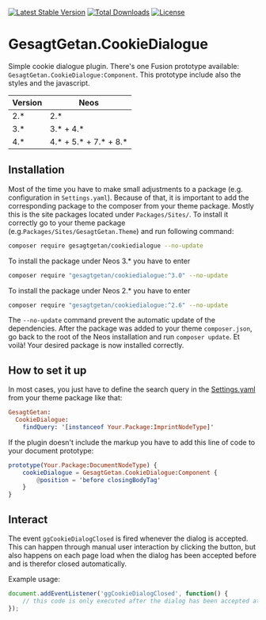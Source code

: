 [![Latest Stable Version](https://poser.pugx.org/gesagtgetan/cookiedialogue/v/stable)](https://packagist.org/packages/gesagtgetan/cookiedialogue)
[![Total Downloads](https://poser.pugx.org/gesagtgetan/cookiedialogue/downloads)](https://packagist.org/packages/gesagtgetan/cookiedialogue)
[![License](https://poser.pugx.org/gesagtgetan/cookiedialogue/license)](https://packagist.org/packages/gesagtgetan/cookiedialogue)

# GesagtGetan.CookieDialogue

Simple cookie dialogue plugin. There's one Fusion prototype available: `GesagtGetan.CookieDialogue:Component`. This prototype include also the styles and the javascript.

| Version | Neos                      |
| ------- | ------------------------- |
| 2.\*    | 2.\*                      |
| 3.\*    | 3.\* + 4.\*               |
| 4.\*    | 4.\* + 5.\* + 7.\* + 8.\* |

## Installation

Most of the time you have to make small adjustments to a package (e.g. configuration in `Settings.yaml`). Because of that, it is important to add the corresponding package to the composer from your theme package. Mostly this is the site packages located under `Packages/Sites/`. To install it correctly go to your theme package (e.g.`Packages/Sites/GesagtGetan.Theme`) and run following command:

```bash
composer require gesagtgetan/cookiedialogue --no-update
```

To install the package under Neos 3.\* you have to enter

```bash
composer require "gesagtgetan/cookiedialogue:^3.0" --no-update
```

To install the package under Neos 2.\* you have to enter

```bash
composer require "gesagtgetan/cookiedialogue:^2.6" --no-update
```

The `--no-update` command prevent the automatic update of the dependencies. After the package was added to your theme `composer.json`, go back to the root of the Neos installation and run `composer update`. Et voilà! Your desired package is now installed correctly.

## How to set it up

In most cases, you just have to define the search query in the [Settings.yaml](Configuration/Settings.yaml) from your theme package like that:

```elm
GesagtGetan:
  CookieDialogue:
    findQuery: '[instanceof Your.Package:ImprintNodeType]'
```

If the plugin doesn't include the markup you have to add this line of code to your document prototype:

```elm
prototype(Your.Package:DocumentNodeType) {
    cookieDialogue = GesagtGetan.CookieDialogue:Component {
        @position = 'before closingBodyTag'
    }
}
```

## Interact

The event ``ggCookieDialogClosed`` is fired whenever the dialog is accepted. This can happen through manual user interaction
by clicking the button, but also happens on each page load when the dialog has been accepted before and is therefor closed
automatically.

Example usage:
```js
document.addEventListener('ggCookieDialogClosed', function() {
    // this code is only executed after the dialog has been accepted at least once
});
```

